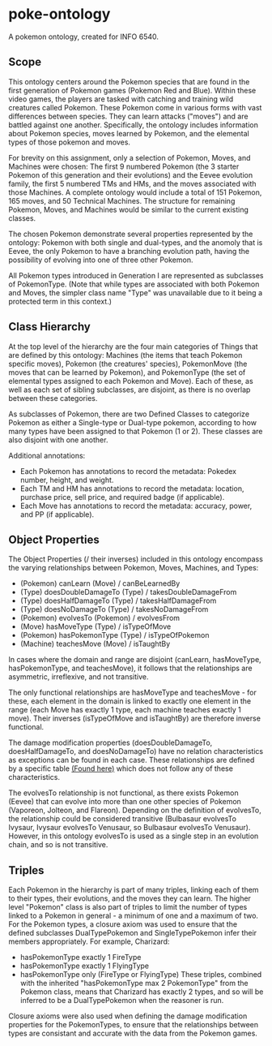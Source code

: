 # poke-ontology

A pokemon ontology, created for INFO 6540.

## Scope

This ontology centers around the Pokemon species that are found in the first generation of Pokemon games (Pokemon Red and Blue). Within these video games, the players are tasked with catching and training wild creatures called Pokemon. These Pokemon come in various forms with vast differences between species. They can learn attacks ("moves") and are battled against one another. Specifically, the ontology includes information about Pokemon species, moves learned by Pokemon, and the elemental types of those pokemon and moves. 

For brevity on this assignment, only a selection of Pokemon, Moves, and Machines were chosen: The first 9 numbered Pokemon (the 3 starter Pokemon of this generation and their evolutions) and the Eevee evolution family, the first 5 numbered TMs and HMs, and the moves associated with those Machines. A complete ontology would include a total of 151 Pokemon, 165 moves, and 50 Technical Machines. The structure for remaining Pokemon, Moves, and Machines would be similar to the current existing classes.

The chosen Pokemon demonstrate several properties represented by the ontology: Pokemon with both single and dual-types, and the anomoly that is Eevee, the only Pokemon to have a branching evolution path, having the possibility of evolving into one of three other Pokemon.

All Pokemon types introduced in Generation I are represented as subclasses of PokemonType. (Note that while types are associated with both Pokemon and Moves, the simpler class name "Type" was unavailable due to it being a protected term in this context.)

## Class Hierarchy

At the top level of the hierarchy are the four main categories of Things that are defined by this ontology: Machines (the items that teach Pokemon specific moves), Pokemon (the creatures' species), PokemonMove (the moves that can be learned by Pokemon), and PokemonType (the set of elemental types assigned to each Pokemon and Move). Each of these, as well as each set of sibling subclasses, are disjoint, as there is no overlap between these categories.

As subclasses of Pokemon, there are two Defined Classes to categorize Pokemon as either a Single-type or Dual-type pokemon, according to how many types have been assigned to that Pokemon (1 or 2). These classes are also disjoint with one another. 

Additional annotations:
* Each Pokemon has annotations to record the metadata: Pokedex number, height, and weight. 
* Each TM and HM has annotations to record the metadata: location, purchase price, sell price, and required badge (if applicable).
* Each Move has annotations to record the metadata: accuracy, power, and PP (if applicable).

## Object Properties

The Object Properties (/ their inverses) included in this ontology encompass the varying relationships between Pokemon, Moves, Machines, and Types:
* (Pokemon) canLearn (Move) / canBeLearnedBy
* (Type) doesDoubleDamageTo (Type) / takesDoubleDamageFrom
* (Type) doesHalfDamageTo (Type) / takesHalfDamageFrom
* (Type) doesNoDamageTo (Type) / takesNoDamageFrom
* (Pokemon) evolvesTo (Pokemon) / evolvesFrom
* (Move) hasMoveType (Type) / isTypeOfMove
* (Pokemon) hasPokemonType (Type) / isTypeOfPokemon
* (Machine) teachesMove (Move) / isTaughtBy

In cases where the domain and range are disjoint (canLearn, hasMoveType, hasPokemonType, and teachesMove), it follows that the relationships are asymmetric, irreflexive, and not transitive.

The only functional relationships are hasMoveType and teachesMove - for these, each element in the domain is linked to exactly one element in the range (each Move has exactly 1 type, each machine teaches exactly 1 move). Their inverses (isTypeOfMove and isTaughtBy) are therefore inverse functional.

The damage modification properties (doesDoubleDamageTo, doesHalfDamageTo, and doesNoDamageTo) have no relation characteristics as exceptions can be found in each case. These relationships are defined by a specific table [(Found here)](https://bulbapedia.bulbagarden.net/wiki/Type/Type_chart#Generation_I) which does not follow any of these characteristics.

The evolvesTo relationship is not functional, as there exists Pokemon (Eevee) that can evolve into more than one other species of Pokemon (Vaporeon, Jolteon, and Flareon). Depending on the definition of evolvesTo, the relationship could be considered transitive (Bulbasaur evolvesTo Ivysaur, Ivysaur evolvesTo Venusaur, so Bulbasaur evolvesTo Venusaur). However, in this ontology evolvesTo is used as a single step in an evolution chain, and so is not transitive.

## Triples

Each Pokemon in the hierarchy is part of many triples, linking each of them to their types, their evolutions, and the moves they can learn. The higher level "Pokemon" class is also part of triples to limit the number of types linked to a Pokemon in general - a minimum of one and a maximum of two. For the Pokemon types, a closure axiom was used to ensure that the defined subclasses DualTypePokemon and SingleTypePokemon infer their members appropriately. For example, Charizard:
* hasPokemonType exactly 1 FireType
* hasPokemonType exactly 1 FlyingType
* hasPokemonType only (FireType or FlyingType)
These triples, combined with the inherited "hasPokemonType max 2 PokemonType" from the Pokemon class, means that Charizard has exactly 2 types, and so will be inferred to be a DualTypePokemon when the reasoner is run. 

Closure axioms were also used when defining the damage modification properties for the PokemonTypes, to ensure that the relationships between types are consistant and accurate with the data from the Pokemon games.

